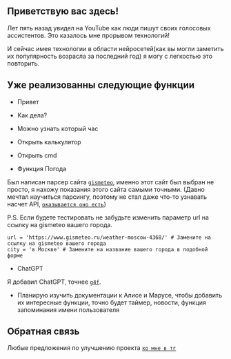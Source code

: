 ## Приветствую вас здесь!

Лет пять назад увидел на YouTube как люди пишут своих голосовых ассистентов. Это казалось мне прорывом технологий!

И сейчас имея технологии в области нейросетей(как вы могли заметить их популярность возрасла за последний год) я могу с легкостью это повторить. 

## Уже реализованны следующие функции

- Привет
- Как дела?
- Можно узнать который час
- Открыть калькулятор
- Открыть cmd

- Функция Погода

Был написан парсер сайта [`gismeteo`](https://www.gismeteo.ru/), именно этот сайт был выбран не просто, я нахожу показания этого сайта самыми точными. (Давно мечтал научиться парсингу, поэтому не стал даже что-то узнавать насчет API, [`оказывается оно есть`](https://www.gismeteo.ru/api/))

P.S. Если будете тестировать не забудьте изменить параметр url на ссылку на gismeteo вашего города.

```
url = 'https://www.gismeteo.ru/weather-moscow-4368/' # Замените на ссылку на gismeteo вашего города
city = 'в Москве' # Замените на название вашего города в подобной форме
```

- ChatGPT

Я добавил ChatGPT, точнее [`g4f`](https://github.com/techwithanirudh/g4f).

- Планирую изучить документации к Алисе и Марусе, чтобы добавить их интересные функции, точно будет таймер, новости, функция запоминания имени пользователя

## Обратная связь

Любые предложения по улучшению проекта [`ко мне в тг`](https://t.me/iamlosethe)
